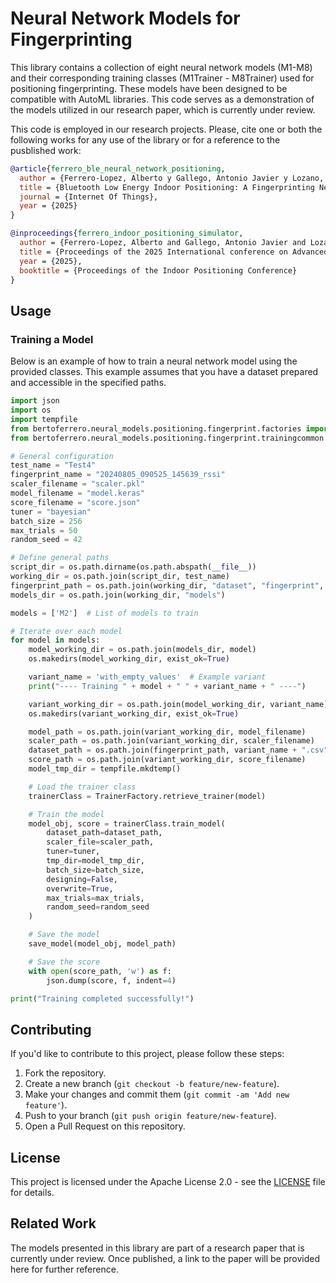 
# Neural Network Models for Fingerprinting

This library contains a collection of eight neural network models (M1-M8) and their corresponding training classes (M1Trainer - M8Trainer) used for positioning fingerprinting. These models have been designed to be compatible with AutoML libraries. This code serves as a demonstration of the models utilized in our research paper, which is currently under review.

This code is employed in our research projects. Please, cite one or both the following works for any use of the library or for a reference to the pusblished work:

```bibtex
@article{ferrero_ble_neural_network_positioning,
  author = {Ferrero-Lopez, Alberto y Gallego, Antonio Javier y Lozano, Miguel Angel},
  title = {Bluetooth Low Energy Indoor Positioning: A Fingerprinting Neural Network Approach},
  journal = {Internet Of Things},
  year = {2025}
}
```

```bibtex
@inproceedings{ferrero_indoor_positioning_simulator,
  author = {Ferrero-Lopez, Alberto and Gallego, Antonio Javier and Lozano, Miguel Angel},
  title = {Proceedings of the 2025 International conference on Advanced Machine Learning and Data Science (AMLDS 2025), Tokyo, Japan, July 19-21},
  year = {2025},
  booktitle = {Proceedings of the Indoor Positioning Conference}
}
```

## Usage

### Training a Model

Below is an example of how to train a neural network model using the provided classes. This example assumes that you have a dataset prepared and accessible in the specified paths.

```python
import json
import os
import tempfile
from bertoferrero.neural_models.positioning.fingerprint.factories import TrainerFactory
from bertoferrero.neural_models.positioning.fingerprint.trainingcommon import save_model

# General configuration
test_name = "Test4"
fingerprint_name = "20240805_090525_145639_rssi"
scaler_filename = "scaler.pkl"
model_filename = "model.keras"
score_filename = "score.json"
tuner = "bayesian"
batch_size = 256
max_trials = 50
random_seed = 42

# Define general paths
script_dir = os.path.dirname(os.path.abspath(__file__))
working_dir = os.path.join(script_dir, test_name)
fingerprint_path = os.path.join(working_dir, "dataset", "fingerprint", fingerprint_name)
models_dir = os.path.join(working_dir, "models")

models = ['M2']  # List of models to train

# Iterate over each model
for model in models:
    model_working_dir = os.path.join(models_dir, model)
    os.makedirs(model_working_dir, exist_ok=True)

    variant_name = 'with_empty_values'  # Example variant
    print("---- Training " + model + " " + variant_name + " ----")

    variant_working_dir = os.path.join(model_working_dir, variant_name)
    os.makedirs(variant_working_dir, exist_ok=True)

    model_path = os.path.join(variant_working_dir, model_filename)
    scaler_path = os.path.join(variant_working_dir, scaler_filename)
    dataset_path = os.path.join(fingerprint_path, variant_name + ".csv")
    score_path = os.path.join(variant_working_dir, score_filename)
    model_tmp_dir = tempfile.mkdtemp()

    # Load the trainer class
    trainerClass = TrainerFactory.retrieve_trainer(model)

    # Train the model
    model_obj, score = trainerClass.train_model(
        dataset_path=dataset_path,
        scaler_file=scaler_path,
        tuner=tuner,
        tmp_dir=model_tmp_dir,
        batch_size=batch_size,
        designing=False,
        overwrite=True,
        max_trials=max_trials,
        random_seed=random_seed
    )

    # Save the model
    save_model(model_obj, model_path)

    # Save the score
    with open(score_path, 'w') as f:
        json.dump(score, f, indent=4)

print("Training completed successfully!")
```

## Contributing

If you'd like to contribute to this project, please follow these steps:

1. Fork the repository.
2. Create a new branch (`git checkout -b feature/new-feature`).
3. Make your changes and commit them (`git commit -am 'Add new feature'`).
4. Push to your branch (`git push origin feature/new-feature`).
5. Open a Pull Request on this repository.

## License

This project is licensed under the Apache License 2.0 - see the [LICENSE](./LICENSE) file for details.

## Related Work

The models presented in this library are part of a research paper that is currently under review. Once published, a link to the paper will be provided here for further reference.
